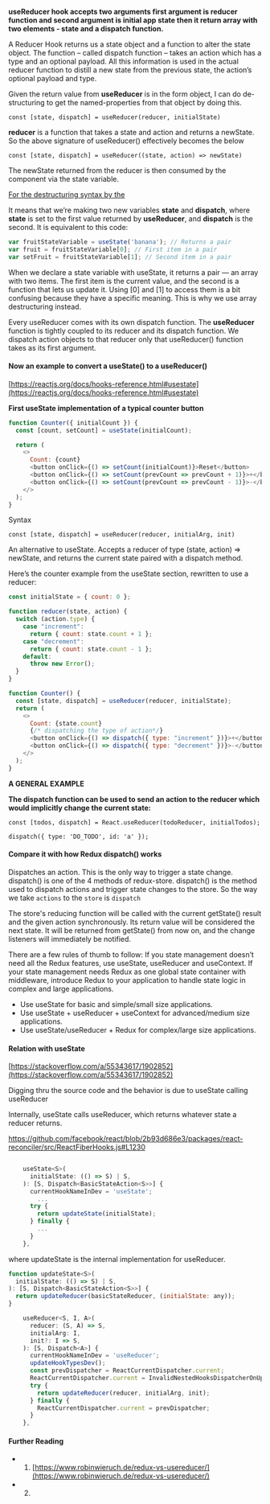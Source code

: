 **useReducer hook accepts two arguments first argument is reducer function and second argument is initial app state then it return array with two elements - state and a dispatch function.**

A Reducer Hook returns us a state object and a function to alter the state object. The function – called dispatch function – takes an action which has a type and an optional payload. All this information is used in the actual reducer function to distill a new state from the previous state, the action’s optional payload and type.

Given the return value from **useReducer** is in the form object, I can do de-structuring to get the named-properties from that object by doing this.

`const [state, dispatch] = useReducer(reducer, initialState)`

**reducer** is a function that takes a state and action and returns a newState. So the above signature of useReducer() effectively becomes the below

`const [state, dispatch] = useReducer((state, action) => newState)`

The newState returned from the reducer is then consumed by the component via the state variable.

[For the destructuring syntax by the](https://reactjs.org/docs/hooks-state.html#tip-what-do-square-brackets-mean)

It means that we’re making two new variables **state** and **dispatch**, where **state** is set to the first value returned by **useReducer**, and **dispatch** is the second. It is equivalent to this code:

```js
var fruitStateVariable = useState('banana'); // Returns a pair
var fruit = fruitStateVariable[0]; // First item in a pair
var setFruit = fruitStateVariable[1]; // Second item in a pair
```


When we declare a state variable with useState, it returns a pair — an array with two items. The first item is the current value, and the second is a function that lets us update it. Using [0] and [1] to access them is a bit confusing because they have a specific meaning. This is why we use array destructuring instead.

Every useReducer comes with its own dispatch function. The **useReducer** function is tightly coupled to its reducer and its dispatch function. We dispatch action objects to that reducer only that useReducer() function takes as its first argument.

#### Now an example to convert a useState() to a useReducer()

[https://reactjs.org/docs/hooks-reference.html#usestate](https://reactjs.org/docs/hooks-reference.html#usestate)

**First useState implementation of a typical counter button**

```js
function Counter({ initialCount }) {
  const [count, setCount] = useState(initialCount);

  return (
    <>
      Count: {count}
      <button onClick={() => setCount(initialCount)}>Reset</button>
      <button onClick={() => setCount(prevCount => prevCount + 1)}>+</button>
      <button onClick={() => setCount(prevCount => prevCount - 1)}>-</button>
    </>
  );
}
```

Syntax

`const [state, dispatch] = useReducer(reducer, initialArg, init)`

An alternative to useState. Accepts a reducer of type (state, action) => newState, and returns the current state paired with a dispatch method.

Here’s the counter example from the useState section, rewritten to use a reducer:

```js
const initialState = { count: 0 };

function reducer(state, action) {
  switch (action.type) {
    case "increment":
      return { count: state.count + 1 };
    case "decrement":
      return { count: state.count - 1 };
    default:
      throw new Error();
  }
}

function Counter() {
  const [state, dispatch] = useReducer(reducer, initialState);
  return (
    <>
      Count: {state.count}
      {/* dispatching the type of action*/}
      <button onClick={() => dispatch({ type: "increment" })}>+</button>
      <button onClick={() => dispatch({ type: "decrement" })}>-</button>
    </>
  );
}
```

**A GENERAL EXAMPLE**

**The dispatch function can be used to send an action to the reducer which would implicitly change the current state:**

```JS
const [todos, dispatch] = React.useReducer(todoReducer, initialTodos);

dispatch({ type: 'DO_TODO', id: 'a' });
```

#### Compare it with how Redux dispatch() works

Dispatches an action. This is the only way to trigger a state change. dispatch() is one of the 4 methods of redux-store. dispatch() is the method used to dispatch actions and trigger state changes to the store. So the way we take `actions` to the `store` is `dispatch`

The store's reducing function will be called with the current getState() result and the given action synchronously. Its return value will be considered the next state. It will be returned from getState() from now on, and the change listeners will immediately be notified.

There are a few rules of thumb to follow: If you state management doesn’t need all the Redux features, use useState, useReducer and useContext. If your state management needs Redux as one global state container with middleware, introduce Redux to your application to handle state logic in complex and large applications.

- Use useState for basic and simple/small size applications.
- Use useState + useReducer + useContext for advanced/medium size applications.
- Use useState/useReducer + Redux for complex/large size applications.

#### Relation with useState

[https://stackoverflow.com/a/55343617/1902852](https://stackoverflow.com/a/55343617/1902852)

Digging thru the source code and the behavior is due to useState calling useReducer

Internally, useState calls useReducer, which returns whatever state a reducer returns.

https://github.com/facebook/react/blob/2b93d686e3/packages/react-reconciler/src/ReactFiberHooks.js#L1230

```js

    useState<S>(
      initialState: (() => S) | S,
    ): [S, Dispatch<BasicStateAction<S>>] {
      currentHookNameInDev = 'useState';
        ...
      try {
        return updateState(initialState);
      } finally {
        ...
      }
    },
```

where updateState is the internal implementation for useReducer.

```js
function updateState<S>(
  initialState: (() => S) | S,
): [S, Dispatch<BasicStateAction<S>>] {
  return updateReducer(basicStateReducer, (initialState: any));
}

    useReducer<S, I, A>(
      reducer: (S, A) => S,
      initialArg: I,
      init?: I => S,
    ): [S, Dispatch<A>] {
      currentHookNameInDev = 'useReducer';
      updateHookTypesDev();
      const prevDispatcher = ReactCurrentDispatcher.current;
      ReactCurrentDispatcher.current = InvalidNestedHooksDispatcherOnUpdateInDEV;
      try {
        return updateReducer(reducer, initialArg, init);
      } finally {
        ReactCurrentDispatcher.current = prevDispatcher;
      }
    },
```

#### Further Reading

- 1.  [https://www.robinwieruch.de/redux-vs-usereducer/](https://www.robinwieruch.de/redux-vs-usereducer/)
- 2.
